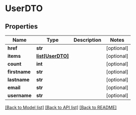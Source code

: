 # UserDTO

## Properties
Name | Type | Description | Notes
------------ | ------------- | ------------- | -------------
**href** | **str** |  | [optional] 
**items** | [**list[UserDTO]**](UserDTO.md) |  | [optional] 
**count** | **int** |  | [optional] 
**firstname** | **str** |  | [optional] 
**lastname** | **str** |  | [optional] 
**email** | **str** |  | [optional] 
**username** | **str** |  | [optional] 

[[Back to Model list]](../README.md#documentation-for-models) [[Back to API list]](../README.md#documentation-for-api-endpoints) [[Back to README]](../README.md)

